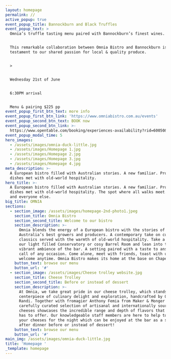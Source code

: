 ```yaml
---
layout: homepage
permalink: //
active_popup: true
event_popup_title: Bannockburn and Black Truffles
event_popup_text: >
  Omnia’s truffle tasting menu paired with Bannockburn’s finest wines.


  This remarkable collaboration between Omnia Bistro and Bannockburn is a
  testament to our shared passion for local & quality produce.


  >


  Wednesday 21st of June


  6:30PM arrival


  Menu & pairing $225 pp
event_popup_first_btn_text: more info
event_popup_first_btn_link: 'https://www.omniabistro.com.au/events'
event_popup_second_btn_text: BOOK now
event_popup_second_btn_link: >-
  https://www.opentable.com/booking/experiences-availability?rid=60050&restref=60050&experienceId=174736
event_popup_modal_time: 5
hero_images:
  - /assets/images/omnia-duck-little.jpg
  - /assets/images/Homepage 1.jpg
  - /assets/images/Homepage 2.jpg
  - /assets/images/Homepage 3.jpg
  - /assets/images/Homepage 4.jpg
meta_description: >-
  A European bistro filled with Australian stories. A new familiar. Produce led
  dishes met with old-world hospitality.
hero_title: >-
  A European bistro filled with Australian stories. A new familiar. Produce led
  dishes met with old-world hospitality. The spot where all walks meet. For you
  and everyone else.
big_title: OMNIA
sections:
  - section_image: /assets/images/homepage-2nd-photo1.jpeg
    section_title: Omnia Bistro
    section_second_title: Welcome to our bistro
    section_description: >-
      Omnia blends the energy of a European bistro with the stories of
      Australia’s best growers and producers. A contemporary take on culinary
      classics served with the warmth of old-world hospitality. Take a seat in
      our light filled Conservatory or cosy Barrel Room and lean into the
      vibrant ambience of the bar. A setting paired with a taste to answer the
      call of any occasion. Come alone, meet with friends, toast with us. You’re
      welcome anytime. Omnia Bistro makes its home at the base on Chapel Street.
    button_text: browse our menu
    button_url: '#'
  - section_image: /assets/images/Cheese trolley website.jpg
    section_title: Cheese Trolley
    section_second_title: Before or instead of dessert
    section_description: >-
      At Omnia, we take great pride in our cheese trolley, which stands as a
      centerpiece of culinary delight and exploration, handcrafted by Orio
      Randi. Together with fromagier Anthony Femia from Maker & Monger we have a
      carefully curated selection of artisanal and internationally sourced
      cheeses showcases the incredible range and depth of flavors that cheese
      has to offer. Our knowledgeable staff members are here to help to select
      your cheeses for the night which can be enjoyed at the bar as a snack or
      after dinner before or instead of dessert! 
    button_text: browse our menu
    button_url: '#'
main_img: /assets/images/omnia-duck-little.jpg
title: 'Homepage '
_template: homepage
---
```





